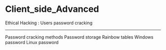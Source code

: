 # Client_side_Advanced
Ethical Hacking : Users password cracking
<hr>
Password cracking methods
Password storage
Rainbow tables
Windows password 
Linux password